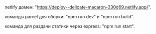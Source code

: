 netlify домен: "https://deploy--delicate-macaron-330d69.netlify.app/".

команды parcel для сборки:
"npm run dev" и "npm run build".

команда для раздачи статики через express:
"npm run start".

